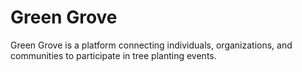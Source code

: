 # Green Grove

Green Grove is a platform connecting individuals, organizations, and communities to participate in tree planting events.
